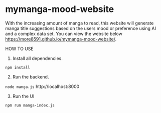 # mymanga-mood-website
With the increasing amount of manga to read, this website will generate manga title suggestions based on the users mood or preference using AI and a complex data set.
You can view the website below
https://more8591.github.io/mymanga-mood-website/.

HOW TO USE
1) Install all dependencies.

`npm install`

2) Run the backend.

`node manga.js`
http://localhost:8000

3) Run the UI

`npm run manga-index.js`